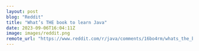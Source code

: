 ```yaml
---
layout: post
blog: "Reddit"
title: "What’s THE book to learn Java"
date: 2023-09-06T16:04:11Z
image: images/reddit.png
remote_url: "https://www.reddit.com/r/java/comments/16bo4rm/whats_the_book_to_learn_java/"
---
```

